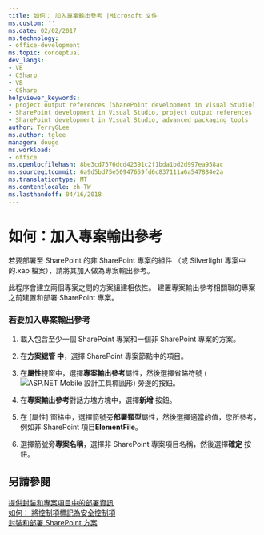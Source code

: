 ```yaml
---
title: 如何： 加入專案輸出參考 |Microsoft 文件
ms.custom: ''
ms.date: 02/02/2017
ms.technology:
- office-development
ms.topic: conceptual
dev_langs:
- VB
- CSharp
- VB
- CSharp
helpviewer_keywords:
- project output references [SharePoint development in Visual Studio]
- SharePoint development in Visual Studio, project output references
- SharePoint development in Visual Studio, advanced packaging tools
author: TerryGLee
ms.author: tglee
manager: douge
ms.workload:
- office
ms.openlocfilehash: 8be3cd7576dcd42391c2f1bda1bd2d997ea958ac
ms.sourcegitcommit: 6a9d5bd75e50947659fd6c837111a6a547884e2a
ms.translationtype: MT
ms.contentlocale: zh-TW
ms.lasthandoff: 04/16/2018
---
```

# <a name="how-to-add-a-project-output-reference"></a>如何：加入專案輸出參考
  若要部署至 SharePoint 的非 SharePoint 專案的組件 （或 Silverlight 專案中的.xap 檔案），請將其加入做為專案輸出參考。  
  
 此程序會建立兩個專案之間的方案組建相依性。 建置專案輸出參考相關聯的專案之前建置和部署 SharePoint 專案。  
  
### <a name="to-add-a-project-output-reference"></a>若要加入專案輸出參考  
  
1.  載入包含至少一個 SharePoint 專案和一個非 SharePoint 專案的方案。  
  
2.  在**方案總管 中**，選擇 SharePoint 專案節點中的項目。  
  
3.  在**屬性**視窗中，選擇**專案輸出參考**屬性，然後選擇省略符號 (![ASP.NET Mobile 設計工具橢圓形](../sharepoint/media/mwellipsis.gif "ASP。NET Mobile 設計工具橢圓形")) 旁邊的按鈕。  
  
4.  在**專案輸出參考**對話方塊方塊中，選擇**新增** 按鈕。  
  
5.  在 [屬性] 窗格中，選擇箭號旁**部署類型**屬性，然後選擇適當的值，您所參考，例如非 SharePoint 項目**ElementFile**。  
  
6.  選擇箭號旁**專案名稱**，選擇非 SharePoint 專案項目名稱，然後選擇**確定** 按鈕。  
  
## <a name="see-also"></a>另請參閱  
 [提供封裝和專案項目中的部署資訊](../sharepoint/providing-packaging-and-deployment-information-in-project-items.md)   
 [如何： 將控制項標記為安全控制項](../sharepoint/how-to-mark-controls-as-safe-controls.md)   
 [封裝和部署 SharePoint 方案](../sharepoint/packaging-and-deploying-sharepoint-solutions.md)  
  
  